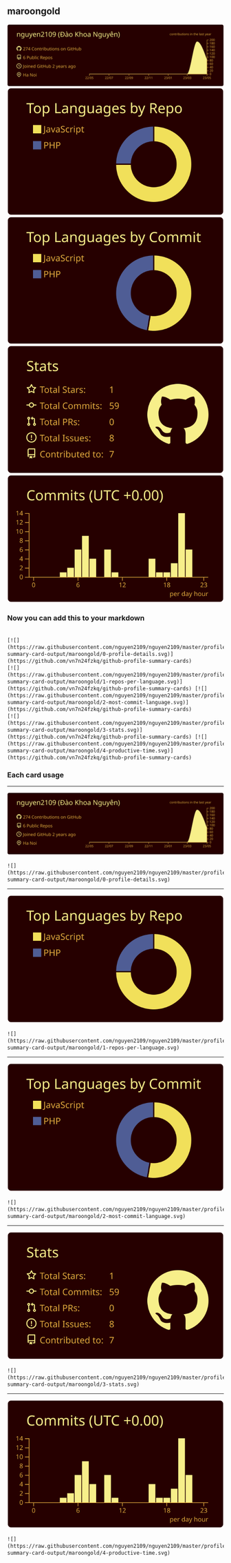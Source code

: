 ## maroongold

[![](./0-profile-details.svg)](https://github.com/vn7n24fzkq/github-profile-summary-cards)
[![](./1-repos-per-language.svg)](https://github.com/vn7n24fzkq/github-profile-summary-cards) [![](./2-most-commit-language.svg)](https://github.com/vn7n24fzkq/github-profile-summary-cards)
[![](./3-stats.svg)](https://github.com/vn7n24fzkq/github-profile-summary-cards) [![](./4-productive-time.svg)](https://github.com/vn7n24fzkq/github-profile-summary-cards)
### Now you can add this to your markdown
```

[![](https://raw.githubusercontent.com/nguyen2109/nguyen2109/master/profile-summary-card-output/maroongold/0-profile-details.svg)](https://github.com/vn7n24fzkq/github-profile-summary-cards)
[![](https://raw.githubusercontent.com/nguyen2109/nguyen2109/master/profile-summary-card-output/maroongold/1-repos-per-language.svg)](https://github.com/vn7n24fzkq/github-profile-summary-cards) [![](https://raw.githubusercontent.com/nguyen2109/nguyen2109/master/profile-summary-card-output/maroongold/2-most-commit-language.svg)](https://github.com/vn7n24fzkq/github-profile-summary-cards)
[![](https://raw.githubusercontent.com/nguyen2109/nguyen2109/master/profile-summary-card-output/maroongold/3-stats.svg)](https://github.com/vn7n24fzkq/github-profile-summary-cards) [![](https://raw.githubusercontent.com/nguyen2109/nguyen2109/master/profile-summary-card-output/maroongold/4-productive-time.svg)](https://github.com/vn7n24fzkq/github-profile-summary-cards)

```

### Each card usage
---

![](./0-profile-details.svg)

```
![](https://raw.githubusercontent.com/nguyen2109/nguyen2109/master/profile-summary-card-output/maroongold/0-profile-details.svg)
```

    

---

![](./1-repos-per-language.svg)

```
![](https://raw.githubusercontent.com/nguyen2109/nguyen2109/master/profile-summary-card-output/maroongold/1-repos-per-language.svg)
```

    

---

![](./2-most-commit-language.svg)

```
![](https://raw.githubusercontent.com/nguyen2109/nguyen2109/master/profile-summary-card-output/maroongold/2-most-commit-language.svg)
```

    

---

![](./3-stats.svg)

```
![](https://raw.githubusercontent.com/nguyen2109/nguyen2109/master/profile-summary-card-output/maroongold/3-stats.svg)
```

    

---

![](./4-productive-time.svg)

```
![](https://raw.githubusercontent.com/nguyen2109/nguyen2109/master/profile-summary-card-output/maroongold/4-productive-time.svg)
```

    

